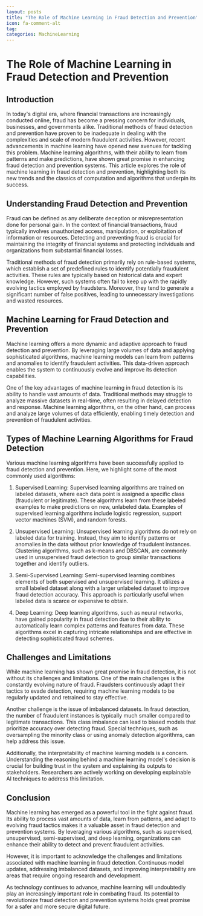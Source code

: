 ```yaml
---
layout: posts
title: "The Role of Machine Learning in Fraud Detection and Prevention"
icon: fa-comment-alt
tag:      
categories: MachineLearning
---
```



# The Role of Machine Learning in Fraud Detection and Prevention

## Introduction

In today's digital era, where financial transactions are increasingly conducted online, fraud has become a pressing concern for individuals, businesses, and governments alike. Traditional methods of fraud detection and prevention have proven to be inadequate in dealing with the complexities and scale of modern fraudulent activities. However, recent advancements in machine learning have opened new avenues for tackling this problem. Machine learning algorithms, with their ability to learn from patterns and make predictions, have shown great promise in enhancing fraud detection and prevention systems. This article explores the role of machine learning in fraud detection and prevention, highlighting both its new trends and the classics of computation and algorithms that underpin its success.

## Understanding Fraud Detection and Prevention

Fraud can be defined as any deliberate deception or misrepresentation done for personal gain. In the context of financial transactions, fraud typically involves unauthorized access, manipulation, or exploitation of information or resources. Detecting and preventing fraud is crucial for maintaining the integrity of financial systems and protecting individuals and organizations from substantial financial losses.

Traditional methods of fraud detection primarily rely on rule-based systems, which establish a set of predefined rules to identify potentially fraudulent activities. These rules are typically based on historical data and expert knowledge. However, such systems often fail to keep up with the rapidly evolving tactics employed by fraudsters. Moreover, they tend to generate a significant number of false positives, leading to unnecessary investigations and wasted resources.

## Machine Learning for Fraud Detection and Prevention

Machine learning offers a more dynamic and adaptive approach to fraud detection and prevention. By leveraging large volumes of data and applying sophisticated algorithms, machine learning models can learn from patterns and anomalies to identify fraudulent activities. This data-driven approach enables the system to continuously evolve and improve its detection capabilities.

One of the key advantages of machine learning in fraud detection is its ability to handle vast amounts of data. Traditional methods may struggle to analyze massive datasets in real-time, often resulting in delayed detection and response. Machine learning algorithms, on the other hand, can process and analyze large volumes of data efficiently, enabling timely detection and prevention of fraudulent activities.

## Types of Machine Learning Algorithms for Fraud Detection

Various machine learning algorithms have been successfully applied to fraud detection and prevention. Here, we highlight some of the most commonly used algorithms:

1. Supervised Learning: Supervised learning algorithms are trained on labeled datasets, where each data point is assigned a specific class (fraudulent or legitimate). These algorithms learn from these labeled examples to make predictions on new, unlabeled data. Examples of supervised learning algorithms include logistic regression, support vector machines (SVM), and random forests.

2. Unsupervised Learning: Unsupervised learning algorithms do not rely on labeled data for training. Instead, they aim to identify patterns or anomalies in the data without prior knowledge of fraudulent instances. Clustering algorithms, such as k-means and DBSCAN, are commonly used in unsupervised fraud detection to group similar transactions together and identify outliers.

3. Semi-Supervised Learning: Semi-supervised learning combines elements of both supervised and unsupervised learning. It utilizes a small labeled dataset along with a larger unlabeled dataset to improve fraud detection accuracy. This approach is particularly useful when labeled data is scarce or expensive to obtain.

4. Deep Learning: Deep learning algorithms, such as neural networks, have gained popularity in fraud detection due to their ability to automatically learn complex patterns and features from data. These algorithms excel in capturing intricate relationships and are effective in detecting sophisticated fraud schemes.

## Challenges and Limitations

While machine learning has shown great promise in fraud detection, it is not without its challenges and limitations. One of the main challenges is the constantly evolving nature of fraud. Fraudsters continuously adapt their tactics to evade detection, requiring machine learning models to be regularly updated and retrained to stay effective.

Another challenge is the issue of imbalanced datasets. In fraud detection, the number of fraudulent instances is typically much smaller compared to legitimate transactions. This class imbalance can lead to biased models that prioritize accuracy over detecting fraud. Special techniques, such as oversampling the minority class or using anomaly detection algorithms, can help address this issue.

Additionally, the interpretability of machine learning models is a concern. Understanding the reasoning behind a machine learning model's decision is crucial for building trust in the system and explaining its outputs to stakeholders. Researchers are actively working on developing explainable AI techniques to address this limitation.

## Conclusion

Machine learning has emerged as a powerful tool in the fight against fraud. Its ability to process vast amounts of data, learn from patterns, and adapt to evolving fraud tactics makes it a valuable asset in fraud detection and prevention systems. By leveraging various algorithms, such as supervised, unsupervised, semi-supervised, and deep learning, organizations can enhance their ability to detect and prevent fraudulent activities.

However, it is important to acknowledge the challenges and limitations associated with machine learning in fraud detection. Continuous model updates, addressing imbalanced datasets, and improving interpretability are areas that require ongoing research and development.

As technology continues to advance, machine learning will undoubtedly play an increasingly important role in combating fraud. Its potential to revolutionize fraud detection and prevention systems holds great promise for a safer and more secure digital future.